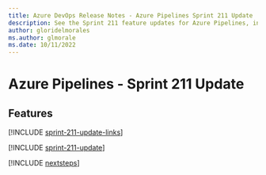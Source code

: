 ```yaml
---
title: Azure DevOps Release Notes - Azure Pipelines Sprint 211 Update
description: See the Sprint 211 feature updates for Azure Pipelines, including next steps.
author: gloridelmorales
ms.author: glmorale
ms.date: 10/11/2022
---
```


# Azure Pipelines - Sprint 211 Update

## Features

[!INCLUDE [sprint-211-update-links](../includes/pipelines/sprint-211-update-links.md)]

[!INCLUDE [sprint-211-update](../includes/pipelines/sprint-211-update.md)]

[!INCLUDE [nextsteps](../includes/nextsteps.md)]